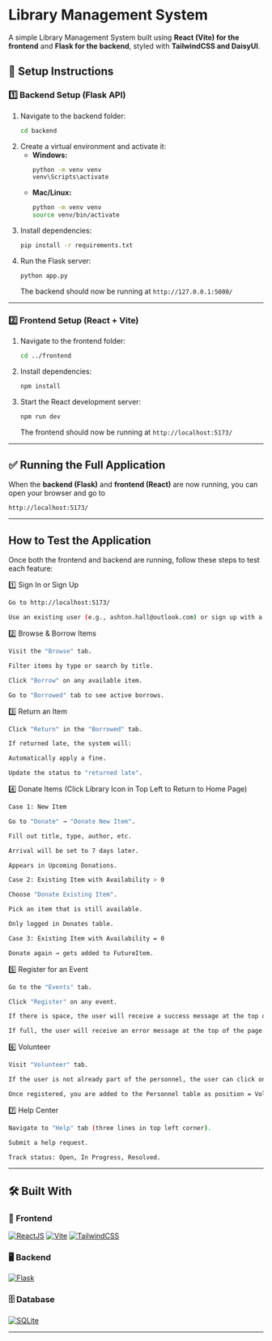 # Library Management System

A simple Library Management System built using **React (Vite) for the frontend** and **Flask for the backend**, styled with **TailwindCSS and DaisyUI**.


## 🚀 Setup Instructions


### 1️⃣ Backend Setup (Flask API)
1. Navigate to the backend folder:
   ```sh
   cd backend
   ```
2. Create a virtual environment and activate it:
   - **Windows:**
     ```sh
     python -m venv venv
     venv\Scripts\activate
     ```
   - **Mac/Linux:**
     ```sh
     python -m venv venv
     source venv/bin/activate
     ```
3. Install dependencies:
   ```sh
   pip install -r requirements.txt
   ```
4. Run the Flask server:
   ```sh
   python app.py
   ```
   The backend should now be running at `http://127.0.0.1:5000/`

---

### 2️⃣ Frontend Setup (React + Vite)
1. Navigate to the frontend folder:
   ```sh
   cd ../frontend
   ```
2. Install dependencies:
   ```sh
   npm install
   ```
3. Start the React development server:
   ```sh
   npm run dev
   ```
   The frontend should now be running at `http://localhost:5173/`

---
## ✅ Running the Full Application
When the **backend (Flask)** and **frontend (React)** are now running, you can open your browser and go to
```
http://localhost:5173/
```
---
## How to Test the Application
Once both the frontend and backend are running, follow these steps to test each feature:

1️⃣ Sign In or Sign Up
```sh
Go to http://localhost:5173/

Use an existing user (e.g., ashton.hall@outlook.com) or sign up with a new account.
```
2️⃣ Browse & Borrow Items
```sh
Visit the "Browse" tab.

Filter items by type or search by title.

Click "Borrow" on any available item.

Go to "Borrowed" tab to see active borrows.
```
3️⃣ Return an Item
```sh
Click "Return" in the "Borrowed" tab.

If returned late, the system will:

Automatically apply a fine.

Update the status to "returned late".
```
4️⃣ Donate Items (Click Library Icon in Top Left to Return to Home Page)
```sh   
Case 1: New Item

Go to "Donate" → "Donate New Item".

Fill out title, type, author, etc.

Arrival will be set to 7 days later.

Appears in Upcoming Donations.

Case 2: Existing Item with Availability > 0

Choose "Donate Existing Item".

Pick an item that is still available.

Only logged in Donates table.

Case 3: Existing Item with Availability = 0

Donate again → gets added to FutureItem.
```
5️⃣ Register for an Event
```sh   
Go to the "Events" tab.

Click "Register" on any event.

If there is space, the user will receive a success message at the top of the page.

If full, the user will receive an error message at the top of the page.
```
6️⃣ Volunteer
```sh     
Visit "Volunteer" tab.

If the user is not already part of the personnel, the user can click on register as a volunteer.

Once registered, you are added to the Personnel table as position = Volunteer.
```
7️⃣ Help Center
```sh 
Navigate to "Help" tab (three lines in top left corner).

Submit a help request.

Track status: Open, In Progress, Resolved.
```
---
## 🛠 Built With

### 🎨 Frontend  
[![ReactJS](https://img.shields.io/badge/React-20232A?style=for-the-badge&logo=react&logoColor=61DAFB)](https://react.dev/) [![Vite](https://img.shields.io/badge/Vite-B73BFE?style=for-the-badge&logo=vite&logoColor=FFD62E)](https://vitejs.dev/) [![TailwindCSS](https://img.shields.io/badge/Tailwind_CSS-38B2AC?style=for-the-badge&logo=tailwind-css&logoColor=white)](https://tailwindcss.com/)  

### 🖥️ Backend  
[![Flask](https://img.shields.io/badge/Flask-000000?style=for-the-badge&logo=flask&logoColor=white)](https://flask.palletsprojects.com/)  

### 🗄 Database  
[![SQLite](https://img.shields.io/badge/SQLite-003B57?style=for-the-badge&logo=sqlite&logoColor=white)](https://www.sqlite.org/)  

---
